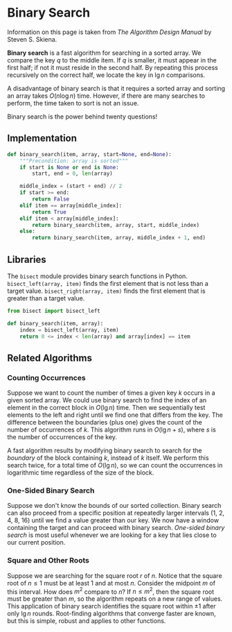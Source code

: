 # Binary Search

Information on this page is taken from _The Algorithm Design Manual_ by Steven
S. Skiena.

**Binary search** is a fast algorithm for searching in a sorted array. We
compare the key $q$ to the middle item. If $q$ is smaller, it must appear in the
first half; if not it must reside in the second half. By repeating this process
recursively on the correct half, we locate the key in $\lg n$ comparisons.

A disadvantage of binary search is that it requires a sorted array and sorting
an array takes $O(n\log n)$ time. However, if there are many searches to
perform, the time taken to sort is not an issue.

Binary search is the power behind twenty questions!

## Implementation

```python
def binary_search(item, array, start=None, end=None):
    """Precondition: array is sorted"""
    if start is None or end is None:
        start, end = 0, len(array)

    middle_index = (start + end) // 2
    if start >= end:
        return False
    elif item == array[middle_index]:
        return True
    elif item < array[middle_index]:
        return binary_search(item, array, start, middle_index)
    else:
        return binary_search(item, array, middle_index + 1, end)
```

## Libraries

The `bisect` module provides binary search functions in Python.
`bisect_left(array, item)` finds the first element that is not less than a
target value. `bisect_right(array, item)` finds the first element that is
greater than a target value.

```python
from bisect import bisect_left

def binary_search(item, array):
    index = bisect_left(array, item)
    return 0 <= index < len(array) and array[index] == item
```

## Related Algorithms

### Counting Occurrences

Suppose we want to count the number of times a given key $k$ occurs in a given
sorted array. We could use binary search to find the index of an element in the
correct block in $O(\lg n)$ time. Then we sequentially test elements to the left
and right until we find one that differs from the key. The difference between
the boundaries (plus one) gives the count of the number of occurrences of $k$.
This algorithm runs in $O(\lg n + s)$, where $s$ is the number of occurrences of
the key.

A fast algorithm results by modifying binary search to search for the _boundary_
of the block containing $k$, instead of $k$ itself. We perform this search
twice, for a total time of $O(\lg n)$, so we can count the occurrences in
logarithmic time regardless of the size of the block.

### One-Sided Binary Search

Suppose we don't know the bounds of our sorted collection. Binary search can
also proceed from a specific position at repeatedly larger intervals (1, 2, 4,
8, 16) until we find a value greater than our key. We now have a window
containing the target and can proceed with binary search. _One-sided binary
search_ is most useful whenever we are looking for a key that lies close to our
current position.

### Square and Other Roots

Suppose we are searching for the square root $r$ of $n$. Notice that the square
root of $n \leq 1$ must be at least 1 and at most $n$. Consider the midpoint $m$
of this interval. How does $m^2$ compare to $n$? If $n \leq
   m^2$, then the
square root must be greater than $m$, so the algorithm repeats on a new range of
values. This application of binary search identifies the square root within ±1
after only $\lg n$ rounds. Root-finding algorithms that converge faster are
known, but this is simple, robust and applies to other functions.

